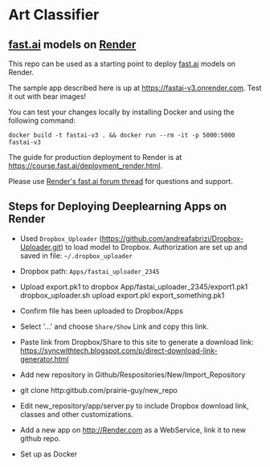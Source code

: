 # Art Classifier 
## [fast.ai](https://www.fast.ai) models on [Render](https://render.com)

This repo can be used as a starting point to deploy [fast.ai](https://github.com/fastai/fastai) models on Render.

The sample app described here is up at https://fastai-v3.onrender.com. Test it out with bear images!

You can test your changes locally by installing Docker and using the following command:

```
docker build -t fastai-v3 . && docker run --rm -it -p 5000:5000 fastai-v3
```

The guide for production deployment to Render is at https://course.fast.ai/deployment_render.html.

Please use [Render's fast.ai forum thread](https://forums.fast.ai/t/deployment-platform-render/33953) for questions and support.


## Steps for Deploying Deeplearning Apps on Render
- Used `Dropbox_Uploader` (https://github.com/andreafabrizi/Dropbox-Uploader.git) to load model to  Dropbox. Authorization are set up and saved in file: `~/.dropbox_uploader` 

- Dropbox path: `Apps/fastai_uploader_2345`

- Upload export.pk1 to dropbox App/fastai_uploader_2345/export1.pk1 
dropbox_uploader.sh upload export.pkl export_something.pk1

- Confirm file has been uploaded to Dropbox/Apps

- Select '...' and choose `Share/Show` Link and copy this link. 

- Paste link from Dropbox/Share to this site to generate a download link:
https://syncwithtech.blogspot.com/p/direct-download-link-generator.html

- Add new repository in Github/Respositories/New/Import_Repository

- git clone http:gitbub.com/prairie-guy/new_repo

- Edit new_repository/app/server.py to include Dropbox download link, classes and other customizations.

- Add a new app on http://Render.com as a WebService, link it to new github repo.

- Set up as Docker